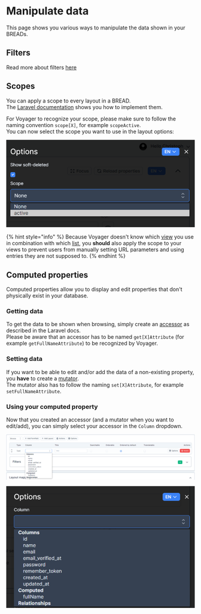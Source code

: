 # Manipulate data

This page shows you various ways to manipulate the data shown in your BREADs.

## Filters

Read more about filters [here](../plugins/introduction.md#filter)

## Scopes

You can apply a scope to every layout in a BREAD.  
The [Laravel documentation](https://laravel.com/docs/eloquent#local-scopes) shows you how to implement them.

For Voyager to recognize your scope, please make sure to follow the naming convention `scope[X]`, for example `scopeActive`.  
You can now select the scope you want to use in the layout options:

![Selecting the scope for a layout](../.gitbook/assets/bread-builder/scope-select.png)

{% hint style="info" %}
Because Voyager doesn't know which [view](views.md) you use in combination with which [list](lists.md), you **should** also apply the scope to your views to prevent users from manually setting URL parameters and using entries they are not supposed to.
{% endhint %}

## Computed properties

Computed properties allow you to display and edit properties that don't physically exist in your database.  

### Getting data

To get the data to be shown when browsing, simply create an [accessor](https://laravel.com/docs/eloquent-mutators#defining-an-accessor) as described in the Laravel docs.  
Please be aware that an accessor has to be named `get[X]Attribute` (for example `getFullNameAttribute`) to be recognized by Voyager.

### Setting data

If you want to be able to edit and/or add the data of a non-existing property, you **have** to create a [mutator](https://laravel.com/docs/8.x/eloquent-mutators#defining-a-mutator).  
The mutator also has to follow the naming `set[X]Attribute`, for example `setFullNameAttribute`.

### Using your computed property

Now that you created an accessor (and a mutator when you want to edit/add), you can simply select your accessor in the `Column` dropdown.

![Selecting a computed property in a list](../.gitbook/assets/bread-builder/computed-list.png)

![Selecting a computed property in a view](../.gitbook/assets/bread-builder/computed-view.png)
